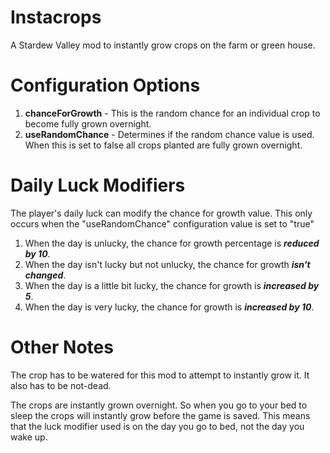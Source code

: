# Instacrops
A Stardew Valley mod to instantly grow crops on the farm or green house.

# Configuration Options
1. **chanceForGrowth** - This is the random chance for an individual crop to become fully grown overnight.
2. **useRandomChance** - Determines if the random chance value is used. When this is set to false all crops planted are fully grown overnight.


# Daily Luck Modifiers
The player's daily luck can modify the chance for growth value.
This only occurs when the "useRandomChance" configuration value is set to "true"

1. When the day is unlucky, the chance for growth percentage is ***reduced by 10***.
2. When the day isn't lucky but not unlucky, the chance for growth ***isn't changed***.
3. When the day is a little bit lucky, the chance for growth is ***increased by 5***.
4. When the day is very lucky, the chance for growth is ***increased by 10***.

# Other Notes
The crop has to be watered for this mod to attempt to instantly grow it. It also has to be not-dead.

The crops are instantly grown overnight. So when you go to your bed to sleep the crops will instantly grow before the game is saved. This means that the luck modifier used is on the day you go to bed, not the day you wake up.
